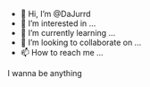 - 👋 Hi, I’m @DaJurrd
- 👀 I’m interested in ...
- 🌱 I’m currently learning ...
- 💞️ I’m looking to collaborate on ...
- 📫 How to reach me ...

<!---
DaJurrd/DaJurrd is a ✨ special ✨ repository because its `README.md` (this file) appears on your GitHub profile.
You can click the Preview link to take a look at your changes.
--->I wanna be anything
